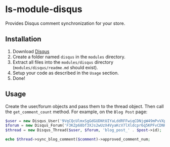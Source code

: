 # ls-module-disqus
Provides Disqus comment synchronization for your store.

## Installation
1. Download [Disqus](https://github.com/limewheel/ls-module-disqus/zipball/master)
1. Create a folder named `disqus` in the `modules` directory.
1. Extract all files into the `modules/disqus` directory (`modules/disqus/readme.md` should exist).
1. Setup your code as described in the `Usage` section.
1. Done!

## Usage
Create the user/forum objects and pass them to the thread object. Then call the `get_comment_count` method. For example, on the `Blog Post` page:

```php
$user = new Disqus_User('9VqCQcUlmxSgGdGUDNtUIYaLddRFFwiqCDNjgW49mPvVXpZpO8GypTN5fU8mTTm6');
$forum = new Disqus_Forum('F3KZp68bf3XJs2wUzX4VyaKcV7lXldcpr6q5KPFvCDNKZibOU1QekpFlzILCqo3E');
$thread = new Disqus_Thread($user, $forum, 'blog_post_' . $post->id);

echo $thread->sync_blog_comment($comment)->approved_comment_num;
```
